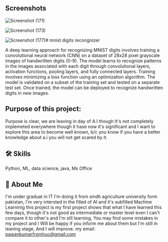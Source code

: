 
## Screenshots

![Screenshot (171)](https://github.com/pawankumar69/mnist-digits-recongnizer/assets/162041664/163c54c3-445c-4307-9642-d9f8797d59dd)


![Screenshot (173)](https://github.com/pawankumar69/mnist-digits-recongnizer/assets/162041664/da74adfb-0cc5-4055-aee7-4910d2310ab7)


![Screenshot (177)](https://github.com/pawankumar69/mnist-digits-recongnizer/assets/162041664/c9e3e14c-ffff-4409-93df-6452fa376a9d)# mnist digits recongnizer

A deep learning approach for recognizing MNIST digits involves training a convolutional neural network (CNN) on a dataset of 28x28 pixel grayscale images of handwritten digits (0-9). The model learns to recognize patterns in the images associated with each digit through convolutional layers, activation functions, pooling layers, and fully connected layers. Training involves minimizing a loss function using an optimization algorithm. The model is validated on a subset of the training set and tested on a separate test set. Once trained, the model can be deployed to recognize handwritten digits in new images.

## Purpose of this project:

Purpose is clear, we are leaving in day of A.I though It's not completely implemeted everywhere though it hase now it's significant and I want to explore this area to become well known, b/c you know if you have a better knowledge about a.i you will not get scared by it.
## 🛠 Skills
Python, ML, data science, java, Ms Office


## 🚀 About Me
I'm under graduat in IT I'm doing it from sindh  agriculture university form pakistan,
I'm very intersted in the filled of AI and it's subfilled Machine Learninig this project is my first project shows that what I have learned this few days, though it's not good as intermediate or master level even I can't compare it to other's and I'm stll learning, You may find some mistakes in my project and I Will be happy if you inform me about them but I'm still in leaning stage, And I will improve.
my email:
pawankumarfromhuc@gmail.com

